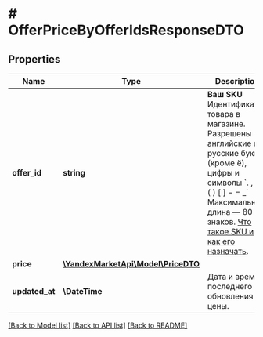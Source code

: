 # # OfferPriceByOfferIdsResponseDTO

## Properties

Name | Type | Description | Notes
------------ | ------------- | ------------- | -------------
**offer_id** | **string** | **Ваш SKU**  Идентификатор товара в магазине. Разрешены английские и русские буквы (кроме ё), цифры и символы &#x60;. , / \\ ( ) [ ] - &#x3D; _&#x60;  Максимальная длина — 80 знаков.  [Что такое SKU и как его назначать](https://yandex.ru/support/marketplace/assortment/add/index.html#fields). | [optional]
**price** | [**\YandexMarketApi\Model\PriceDTO**](PriceDTO.md) |  | [optional]
**updated_at** | **\DateTime** | Дата и время последнего обновления цены. | [optional]

[[Back to Model list]](../../README.md#models) [[Back to API list]](../../README.md#endpoints) [[Back to README]](../../README.md)
